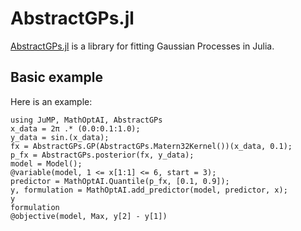 # AbstractGPs.jl

[AbstractGPs.jl](https://github.com/JuliaGaussianProcesses/AbstractGPs.jl) is a
library for fitting Gaussian Processes in Julia.

## Basic example

Here is an example:

```@repl
using JuMP, MathOptAI, AbstractGPs
x_data = 2π .* (0.0:0.1:1.0);
y_data = sin.(x_data);
fx = AbstractGPs.GP(AbstractGPs.Matern32Kernel())(x_data, 0.1);
p_fx = AbstractGPs.posterior(fx, y_data);
model = Model();
@variable(model, 1 <= x[1:1] <= 6, start = 3);
predictor = MathOptAI.Quantile(p_fx, [0.1, 0.9]);
y, formulation = MathOptAI.add_predictor(model, predictor, x);
y
formulation
@objective(model, Max, y[2] - y[1])
```
